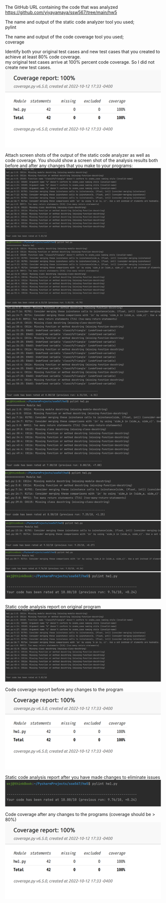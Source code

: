The GitHub URL containing the code that was analyzed
https://github.com/yiyayamaya/ssw567/tree/main/hw5  

The name and output of the static code analyzer tool you used;   
pylint   

The name and output of the code coverage tool you used;  
coverage

Identify both your original test cases and new test cases that you created to achieve at least 80% code coverage.  
my original test cases arrive at 100% percent code coverage. So I did not create new test cases.![avatar](./coverage.png)


Attach screen shots of the output of the static code analyzer as well as code coverage.  You should show a screen shot of the analysis results both before and after any changes that you make to your programs:
![avatar](./before.png)
![avatar](./modify1.png)
![avatar](./modify2.png)
![avatar](./modify3.png)
![avatar](./modify4.png)
![avatar](./modify5.png)
![avatar](./modify6.png)
![avatar](./final.png)


Static code analysis report on original program
![avatar](./before.png)

Code coverage report before any changes to the program
![avatar](./coverage.png)

Static code analysis report after you have made changes to eliminate issues
![avatar](./final.png)

Code coverage after any changes to the programs (coverage should be > 80%)
![avatar](./coverage.png)